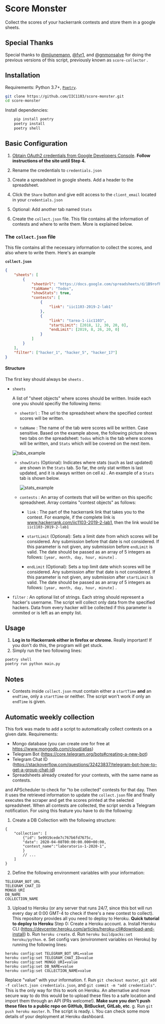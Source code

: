 # Score Monster

Collect the scores of your hackerrank contests and store them in a google sheets.

## Special Thanks

Special thanks to [@mjjunemann](https://github.com/mjjunemann), [@fvr1](https://github.com/fvr1), and [@gnmonsalve](https://github.com/gnmonsalve) for doing the previous versions of this script, previously known as `score-collector` .

## Installation

Requirements: Python 3.7+, [`Poetry`](https://python-poetry.org/).

```sh
git clone https://github.com/IIC1103/score-monster.git
cd score-monster

```

Install dependencies:

```sh
    pip install poetry
    poetry install
    poetry shell
```

## Basic Configuration

1. [Obtain OAuth2 credentials from Google Developers Console](https://gspread.readthedocs.io/en/latest/oauth2.html#using-signed-credentials). **Follow instructions of the site until Step 4.**

2. Rename the credentials to `credentials.json`

3. Create a spreadsheet in google sheets. Add a header to the spreadsheet.

4. Click the `Share` button and give edit access to the `client_email` located in your `credentials.json`

5. Optional: Add another tab named `Stats`

6. Create the `collect.json` file. This file contains all the information of contests and where to write them. More is explained below.

### The `collect.json` file

This file contains all the necessary information to collect the scores, and also where to write them. Here's an example

**`collect.json`**

```json
{
    "sheets": [
        {
            "sheetUrl": "https://docs.google.com/spreadsheets/d/1B9rofhwH6beR7ApC8aJbomaeJ0Dwkemm9bDrGfHGeg-gY/edit#gid=1835467540",
            "tabName": "Todos",
            "showStats": true,
            "contests": [
                {
                    "link": "iic1103-2019-2-lab1"
                },
                {
                    "link": "tarea-1-iic1103",
                    "startLimit": [2018, 12, 30, 20, 0],
                    "endLimit": [2019, 8, 26, 20, 0]
                }
            ]
        }
    ],
    "filter": ["hacker_1", "hacker_5", "hacker_17"]
}
```

#### Structure

The first key should always be `sheets` .

-   `sheets`

    A list of "sheet objects" where scores should be written. Inside each one you should specifiy the following items:

    -   `sheetUrl` : The url to the spreadsheet where the specified contest scores will be written.

    -   `tabName` : The name of the tab were scores will be written. Case sensitive. Based on the example above, the following picture shows two tabs on the spreadsheet: `Todos` which is the tab where scores will be written, and `Stats` which will be covered on the next item.

    ![tabs_example](assets/tabs.png)

    -   `showStats` (Optional): Indicates where stats (such as last updated) are shown in the `Stats` tab. So far, the only stat written is last updated, and it is always written on cell `A2` . An example of a `Stats` tab is shown below.

        ![stats_example](assets/stats.png)

    -   `contests` : An array of contests that will be written on this specific spreadsheet. Array contains "contest objects" as follows:

        -   `link` : The part of the hackerrank link that takes you to the contest. For example, if the complete link is www.hackerrank.com/iic1103-2019-2-lab1, then the link would be `iic1103-2019-2-lab1`

        -   `startLimit` (Optional): Sets a limit date from which scores will be considered. Any submission before that date is not considered. If this parameter is not given, any submission before `endLimit` is valid. The date should be passed as an array of 5 integers as follows: `[year, month, day, hour, minute]` .

        -   `endLimit` (Optional): Sets a top limit date which scores will be considered. Any submission after that date is not considered. If this parameter is not given, any submission after `startLimit` is valid. The date should be passed as an array of 5 integers as follows: `[year, month, day, hour, minute]` .

-   `filter` : An optional list of strings. Each string should represent a hacker's username. The script will collect only data from the specified hackers. Data from every hacker will be collected if this parameter is ommited or is left as an empty list.

## Usage

1. **Log in to Hackerrank either in firefox or chrome.** Really important! If you don't do this, the program will get stuck.
2. Simply run the two following lines:

```sh
poetry shell
poetry run python main.py
```

## Notes

-   Contests inside `collect.json` must contain either a `startTime` **and** an `endTime`, only a `startTime` or neither. The script won't work if only an `endTime` is given.

## Automatic weekly collection

This fork was made to add a script to automatically collect contests on a given date.
Requirements:

-   Mongo database (you can create one for free at https://www.mongodb.com/cloud/atlas)
-   Telegram Bot (https://core.telegram.org/bots#creating-a-new-bot)
-   Telegram Chat ID (https://stackoverflow.com/questions/32423837/telegram-bot-how-to-get-a-group-chat-id)
-   Spreadsheets already created for your contests, with the same name as contests.

and APScheduler to check for "to be collected" contests for that day. Then it uses the retrieved
information to update the `collect.json` file and finally executes the scraper and get the scores
printed at the selected spreadsheet. When all contests are collected, the script sends a Telegram notification.
For using this feature you have to do the following:

1. Create a DB Collection with the following structure:

```
{
    "collection": [
        {"id": 5e9919cede7c767b6fd7675c,
        "date": 2020-04-08T00:00:00.000+00:00,
        "contest_name":"laboratorio-1-2020-1",
        }
        // ...
    ]
}
```

2. Define the following environment variables with your information:

```
TELEGRAM_BOT_URL
TELEGRAM_CHAT_ID
MONGO_URI
DB_NAME
COLLECTION_NAME
```

3. Upload to Heroku (or any server that runs 24/7, since this bot will run every day at 0:00 GMT-4 to
   check if there's a new contest to collect). This repository provides all you need to deploy to Heroku.
   **Quick tutorial to deploy to Heroku**
   Step 0: Create a Heroku account.
   a. Install Heroku CLI (https://devcenter.heroku.com/articles/heroku-cli#download-and-install)
   b. Run `heroku create`.
   d. Run `heroku buildpacks:set heroku/python`.
   e. Set config vars (environment variables on Heroku) by running the following lines:

```
heroku config:set TELEGRAM_BOT_URL=value
heroku config:set TELEGRAM_CHAT_ID=value
heroku config:set MONGO_URI=value
heroku config:set DB_NAME=value
heroku config:set COLLECTION_NAME=value
```
Replace "value" with your information.
f. Run `git checkout master`, `git add -f collect.json credentials.json`, and `git commit -m "add credentials"`. This is the only way for this to work on Heroku. An alternative and more secure way to do this would be to upload these files to a safe location and import them through an API (PRs welcome!).
**Make sure you don't push these files to a public repo on GitHub, BitBucket, GitLab, etc**.
g. Run `git push heroku master`.
h. The script is ready.
i. You can check some more details of your deployment at Heroku dashboard.